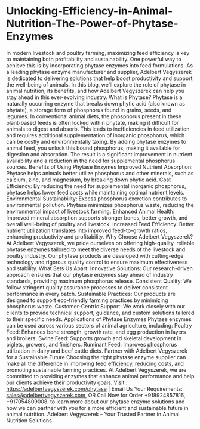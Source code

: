 # Unlocking-Efficiency-in-Animal-Nutrition-The-Power-of-Phytase-Enzymes
In modern livestock and poultry farming, maximizing feed efficiency is key to maintaining both profitability and sustainability. One powerful way to achieve this is by incorporating phytase enzymes into feed formulations. As a leading phytase enzyme manufacturer and supplier, Adelbert Vegyszerek is dedicated to delivering solutions that help boost productivity and support the well-being of animals. In this blog, we’ll explore the role of phytase in animal nutrition, its benefits, and how Adelbert Vegyszerek can help you stay ahead in this ever-evolving industry.
What is Phytase?
Phytase is a naturally occurring enzyme that breaks down phytic acid (also known as phytate), a storage form of phosphorus found in grains, seeds, and legumes. In conventional animal diets, the phosphorus present in these plant-based feeds is often locked within phytate, making it difficult for animals to digest and absorb. This leads to inefficiencies in feed utilization and requires additional supplementation of inorganic phosphorus, which can be costly and environmentally taxing.
By adding phytase enzymes to animal feed, you unlock this bound phosphorus, making it available for digestion and absorption. The result is a significant improvement in nutrient availability and a reduction in the need for supplemental phosphorus sources.
Benefits of Using Phytase Enzymes
Improved Nutrient Absorption:
Phytase helps animals better utilize phosphorus and other minerals, such as calcium, zinc, and magnesium, by breaking down phytic acid.
Cost Efficiency:
By reducing the need for supplemental inorganic phosphorus, phytase helps lower feed costs while maintaining optimal nutrient levels.
Environmental Sustainability:
Excess phosphorus excretion contributes to environmental pollution. Phytase minimizes phosphorus waste, reducing the environmental impact of livestock farming.
Enhanced Animal Health:
Improved mineral absorption supports stronger bones, better growth, and overall well-being of poultry and livestock.
Increased Feed Efficiency:
Better nutrient utilization translates into improved feed-to-growth ratios, enhancing productivity and profitability.
Why Choose Adelbert Vegyszerek?
At Adelbert Vegyszerek, we pride ourselves on offering high-quality, reliable phytase enzymes tailored to meet the diverse needs of the livestock and poultry industry. Our phytase products are developed with cutting-edge technology and rigorous quality control to ensure maximum effectiveness and stability.
What Sets Us Apart:
Innovative Solutions: Our research-driven approach ensures that our phytase enzymes stay ahead of industry standards, providing maximum phosphorus release.
Consistent Quality: We follow stringent quality assurance processes to deliver consistent performance in every batch.
Sustainable Practices: Our products are designed to support eco-friendly farming practices by minimizing phosphorus waste.
Customer-Centric Support: We work closely with our clients to provide technical support, guidance, and custom solutions tailored to their specific needs.
Applications of Phytase Enzymes
Phytase enzymes can be used across various sectors of animal agriculture, including:
Poultry Feed: Enhances bone strength, growth rate, and egg production in layers and broilers.
Swine Feed: Supports growth and skeletal development in piglets, growers, and finishers.
Ruminant Feed: Improves phosphorus utilization in dairy and beef cattle diets.
Partner with Adelbert Vegyszerek for a Sustainable Future
Choosing the right phytase enzyme supplier can make all the difference in improving feed efficiency, reducing costs, and promoting sustainable farming practices. At Adelbert Vegyszerek, we are committed to providing enzymes that enhance animal performance and help our clients achieve their productivity goals.
Visit : https://adelbertvegyszerek.com/phytase | Email Us Your Requirements: sales@adelbertvegyszerek.com, OR Call Now for Order +918924857816, +917054809008. to learn more about our phytase enzyme solutions and how we can partner with you for a more efficient and sustainable future in animal nutrition.
Adelbert Vegyszerek – Your Trusted Partner in Animal Nutrition Solutions

